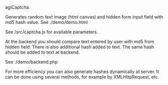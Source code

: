 agiCaptcha.

Generates random text image (html canvas) and hidden form input field with md5 hash value. 
See ./demo/demo.html

See /src/captcha.js for available parameters.

At the backend you should compare text entered by user with md5 from hidden field.
There is also additional hash added to text. The same hash should be added to text at backend.

See ./demo/backend.php

For more efficiency you can also generate hashes dynamically at server. 
It can be done using several methods, for example by XMLHttpRequest, etc.
